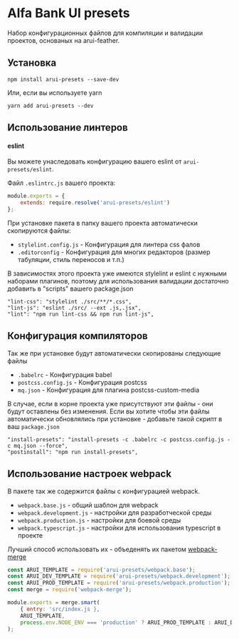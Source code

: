 Alfa Bank UI presets
====================

Набор конфигурационных файлов для компиляции и валидации проектов, основаных на arui-feather.

Установка
---------
```
npm install arui-presets --save-dev
```

Или, если вы используете yarn
```
yarn add arui-presets --dev
```



Использование линтеров
----------------------

#### eslint
Вы можете унаследовать конфигурацию вашего eslint от `arui-presets/eslint`.


Файл `.eslintrc.js` вашего проекта:
```js
module.exports = {
    extends: require.resolve('arui-presets/eslint')
};
```

При установке пакета в папку вашего проекта автоматически скопируются файлы:

- `stylelint.config.js` - Конфигурация для линтера css фалов
- `.editorconfig` - Конфигурация для многих редакторов (размер табуляции, стиль переносов и т.п.)

В зависимостях этого проекта уже имеются stylelint и eslint с нужными наборами плагинов, поэтому
для использования валидации достаточно добавить в "scripts" вашего package.json
```
"lint-css": "stylelint ./src/**/*.css",
"lint-js": "eslint ./src/ --ext .js,.jsx",
"lint": "npm run lint-css && npm run lint-js",
```

Конфигурация компиляторов
-------------------------

Так же при установке будут автоматически скопированы следующие файлы

- `.babelrc` - Конфигурация babel
- `postcss.config.js` - Конфигурация postcss
- `mq.json` - Конфигурация для плагина postcss-custom-media

В случае, если в корне проекта уже присутствуют эти файлы - они будут оставлены без изменения.
Если вы хотите чтобы эти файлы автоматически обновлялись при установке - добавьте такой скрипт в ваш `package.json`

```
"install-presets": "install-presets -c .babelrc -c postcss.config.js -c mq.json --force",
"postinstall": "npm run install-presets",
```

Использование настроек webpack
------------------------------

В пакете так же содержится файлы с конфигурацией webpack.

- `webpack.base.js` - общий шаблон для webpack
- `webpack.development.js` - настройки для разработческой среды
- `webpack.production.js` - настройки для боевой среды
- `webpack.typescript.js` - настройки для использования typescript в проекте

Лучший способ использовать их - объеденять их пакетом [webpack-merge](https://github.com/survivejs/webpack-merge)

```js
const ARUI_TEMPLATE = require('arui-presets/webpack.base');
const ARUI_DEV_TEMPLATE = require('arui-presets/webpack.development');
const ARUI_PROD_TEMPLATE = require('arui-presets/webpack.production');
const merge = require('webpack-merge');

module.exports = merge.smart(
    { entry: 'src/index.js },
    ARUI_TEMPLATE,
    process.env.NODE_ENV === 'production' ? ARUI_PROD_TEMPLATE : ARUI_DEV_TEMPLATE
);
```
